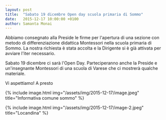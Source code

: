 ```yaml
---
layout: post
title:  "Sabato 19 dicembre Open day scuola primaria di Sommo"
date:   2015-12-17 10:00:00 +0100
author: Samanta Monai
---
```


Abbiamo consegnato alla Preside le firme per l'apertura di una sezione con metodo di differenziazione didattica Montessori nella scuola primaria di Sommo. La nostra richiesta è stata accolta e la Dirigente si è già attivata per avviare l'iter necessario. 


Sabato 19 dicembre ci sarà l'Open Day. Parteciperanno anche la Preside e un'insegnante Montessori di una scuola di Varese che ci mostrerà qualche materiale.

Vi aspettiamo!
A presto


{% include image.html img="/assets/img/2015-12-17/image.jpeg" title="Informativa comune sommo" %}

{% include image.html img="/assets/img/2015-12-17/image-2.jpeg" title="Locandina" %}
